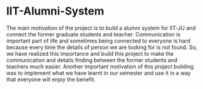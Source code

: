 # IIT-Alumni-System
The main motivation of the project is to build a alumni system for IIT-JU and connect the former graduate students and teacher.
Communication is important part of life and sometimes being connected to everyone is hard because every time the details of person we are looking for is not found.
So, we have realized this importance and build this project to make the communication and details finding between the former students and teachers much easier.
Another important motivation of this project building was to implement what we have learnt in our semester and use it in a way that everyone will enjoy the benefit.
